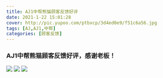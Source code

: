 ```yaml
---
title: AJ1中帮熊猫顾客反馈好评
date: 2021-1-22 15:01:28
cover: http://pic.yupoo.com/ptbxcp/3d4ed0e9/f51c6a56.jpg
tags: [AJ,AJ1,中帮]
categories: [顾客反馈]
---
```


###  AJ1中帮熊猫顾客反馈好评，感谢老板！
![](http://pic.yupoo.com/ptbxcp/eaa57f8d/a2579ec7.jpg)
![](http://pic.yupoo.com/ptbxcp/7c792a99/47eb8a67.jpg)
![](http://pic.yupoo.com/ptbxcp/3d4ed0e9/f51c6a56.jpg)
